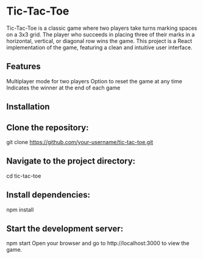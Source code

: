 # Tic-Tac-Toe

Tic-Tac-Toe is a classic game where two players take turns marking spaces on a 3x3 grid. The player who succeeds in placing three of their marks in a horizontal, vertical, or diagonal row wins the game.
This project is a React implementation of the game, featuring a clean and intuitive user interface.

## Features
Multiplayer mode for two players
Option to reset the game at any time
Indicates the winner  at the end of each game

## Installation

## Clone the repository:
git clone https://github.com/your-username/tic-tac-toe.git

## Navigate to the project directory:
cd tic-tac-toe

## Install dependencies:
npm install

## Start the development server:
npm start
Open your browser and go to http://localhost:3000 to view the game.




